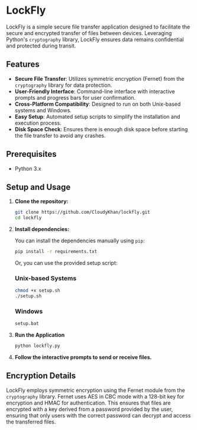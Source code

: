# LockFly

LockFly is a simple secure file transfer application designed to facilitate the secure and encrypted transfer of files between devices. Leveraging Python's `cryptography` library, LockFly ensures data remains confidential and protected during transit.

## Features

- **Secure File Transfer**: Utilizes symmetric encryption (Fernet) from the `cryptography` library for data protection.
- **User-Friendly Interface**: Command-line interface with interactive prompts and progress bars for user confirmation.
- **Cross-Platform Compatibility**: Designed to run on both Unix-based systems and Windows.
- **Easy Setup**: Automated setup scripts to simplify the installation and execution process.
- **Disk Space Check**: Ensures there is enough disk space before starting the file transfer to avoid any crashes.

## Prerequisites

- Python 3.x

## Setup and Usage

1. **Clone the repository:**
    ```sh
    git clone https://github.com/CloudyKhan/lockfly.git
    cd lockfly
    ```

2. **Install dependencies:**

    You can install the dependencies manually using `pip`:

    ```sh
    pip install -r requirements.txt
    ```

    Or, you can use the provided setup script:

    ### Unix-based Systems
    ```sh
    chmod +x setup.sh
    ./setup.sh
    ```

    ### Windows
    ```bat
    setup.bat
    ```

3. **Run the Application**
    ```sh
    python lockfly.py
    ```
    
5. **Follow the interactive prompts to send or receive files.**

## Encryption Details

LockFly employs symmetric encryption using the Fernet module from the `cryptography` library. Fernet uses AES in CBC mode with a 128-bit key for encryption and HMAC for authentication. This ensures that files are encrypted with a key derived from a password provided by the user, ensuring that only users with the correct password can decrypt and access the transferred files.



